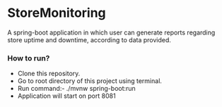 # StoreMonitoring
A spring-boot application in which user can generate reports regarding store uptime and downtime, according to data provided.

### How to run?
* Clone this repository.
* Go to root directory of this project using terminal.
* Run command:- ./mvnw spring-boot:run
* Application will start on port 8081

